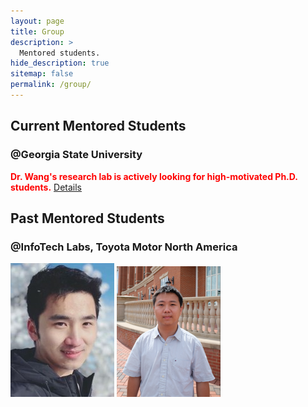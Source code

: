 ```yaml
---
layout: page
title: Group
description: >
  Mentored students.
hide_description: true
sitemap: false
permalink: /group/
---
```


## Current Mentored Students 

### @Georgia State University

<span style="color:red">**Dr. Wang's research lab is actively looking for high-motivated Ph.D. students.**</span> [Details](/JD_GSU_PhD.pdf)

## Past Mentored Students 

### @InfoTech Labs, Toyota Motor North America

![Yuhan Kang](img/Yuhan.jpg)
![Siqi Huang](img/Siqi.png)

